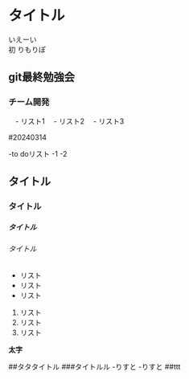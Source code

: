 # タイトル


いえーい<br>
初
りもりぽ



## git最終勉強会
### チーム開発

　- リスト1
　- リスト2
　- リスト3

#20240314

 -to doリスト
 -1
 -2
 


## タイトル
### タイトル
##### タイトル
###### タイトル

- リスト
- リスト
- リスト

1. リスト
2. リスト
3. リスト

**太字**

##タタタイトル
###タイトルル
-りすと
-りすと
##ttt


